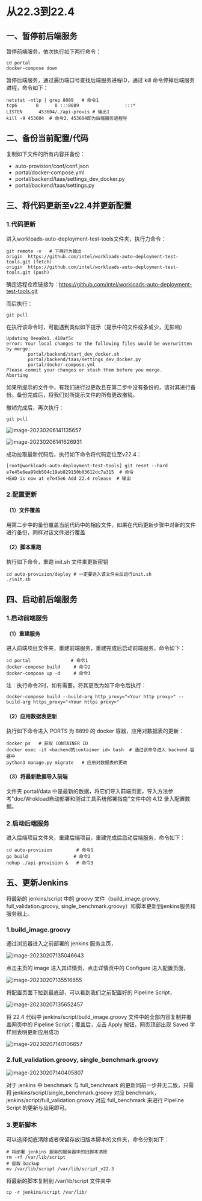 # 从22.3到22.4

## 一、暂停前后端服务

暂停前端服务，依次执行如下两行命令：

```shell
cd portal
docker-compose down
```

暂停后端服务，通过遍历端口号查找后端服务进程ID，通过 kill 命令停掉后端服务进程，命令如下：

```shell
netstat -ntlp | grep 8089	# 命令1
tcp6       0      0 :::8089                 :::*                    LISTEN      453604/./api-provis	# 输出1
kill -9 453604	# 命令2，453604即为后端服务进程号
```

## 二、备份当前配置/代码

复制如下文件的所有内容并备份：

- auto-provision/conf/conf.json
- portal/docker-compose.yml
- portal/backend/taas/settings_dev_docker.py
- portal/backend/taas/settings.py

## 三、将代码更新至v22.4并更新配置

### 1.代码更新

进入workloads-auto-deployment-test-tools文件夹，执行力命令：

```shell
git remote -v	# 下两行为输出
origin  https://github.com/intel/workloads-auto-deployment-test-tools.git (fetch)
origin  https://github.com/intel/workloads-auto-deployment-test-tools.git (push)
```

确定远程仓库链接为：https://github.com/intel/workloads-auto-deployment-test-tools.git

而后执行：

```shell
git pull
```

在执行该命令时，可能遇到类似如下提示（提示中的文件或多或少，无影响）

```shell
Updating 0eea8e1..418af5c
error: Your local changes to the following files would be overwritten by merge:
        portal/backend/start_dev_docker.sh
        portal/backend/taas/settings_dev_docker.py
        portal/docker-compose.yml
Please commit your changes or stash them before you merge.
Aborting
```

如果所提示的文件中，有我们进行过更改且在第二步中没有备份的，请对其进行备份。备份完成后，将我们对所提示文件的所有更改撤销。

撤销完成后，再次执行：

```shell
git pull
```

![image-20230206141135657](media/image02.png)

![image-20230206141626931](media/image03.png)

成功拉取最新代码后，执行如下命令将代码定位至v22.4：

```shell
[root@workloads-auto-deployment-test-tools] git reset --hard e7e45e6ea99db504c19ab829150b03612dc7a315  # 命令
HEAD is now at e7e45e6 Add 22.4 release  # 输出
```

### 2.配置更新

#### （1）文件覆盖

用第二步中的备份覆盖当前代码中的相应文件，如果在代码更新步骤中对新的文件进行备份，同样对该文件进行覆盖

#### （2）脚本重跑

执行如下命令，重跑 init.sh 文件来更新密钥

```shell
cd auto-provision/deploy # 一定要进入该文件夹后运行init.sh
./init.sh
```

## 四、启动前后端服务

### 1.启动前端服务

#### （1）重建服务

进入前端项目文件夹，重建前端服务，重建完成后启动前端服务，命令如下：

```shell
cd portal				# 命令1
docker-compose build	 # 命令2 
docker-compose up -d	 # 命令3
```

注：执行命令2时，如有需要，将其更改为如下命令后执行：

```shell
docker-compose build --build-arg http_proxy="<Your http proxy>" --build-arg https_proxy="<Your https proxy>"
```

#### （2）应用数据表更新

执行如下命令进入 PORTS 为 8899 的 docker 容器，应用对数据表的更新：

```shell
docker ps	# 获取 CONTAINER ID
docker exec -it <backend的container id> bash	 # 通过该命令进入 backend 容器中
python3 manage.py migrate	# 应用对数据表的更改
```

#### （3）将最新数据导入前端

文件夹 portal/data 中是最新的数据，将它们导入前端页面，导入方法参考"doc/Wrokload自动部署和测试工具系统部署指南"文件中的 4.12 录入配置数据。

### 2.启动后端服务

进入后端项目文件夹，重建后端项目，重建完成后启动后端服务，命令如下：

```shell
cd auto-provision		  # 命令1
go build				 # 命令2
nohup ./api-provision &	  # 命令3
```

## 五、更新Jenkins

将最新的 jenkins/script 中的 groovy 文件（build_image.groovy, full_validation.groovy, single_benchmark.groovy）和脚本更新到jenkins服务和服务器上。

### 1.build_image.groovy

通过浏览器进入之前部署的 jenkins 服务主页，

![image-20230207135046643](media\image04.png)

点击主页的 image 进入其详情页，点击详情页中的 Configure 进入配置页面，

![image-20230207135516655](media\image05.png)

将配置页面下拉到最底部，可以看到我们之前配置好的 Pipeline Script，

![image-20230207135652457](C:\Users\wangzhi3\AppData\Roaming\Typora\typora-user-images\image-20230207135652457.png)

将 22.4 代码中 jenkins/script/build_image.groovy 文件中的全部内容复制并覆盖网页中的 Pipeline Script；覆盖后，点击 Apply 按钮，网页顶部出现 Saved 字样则表明更新应用成功

![image-20230207140106657](media\image06.png)

### 2.full_validation.groovy, single_benchmark.groovy

![image-20230207140405807](media\image07.png)

对于 jenkins 中 benchmark 与 full_benchmark 的更新同前一步并无二致，只需将 jenkins/script/single_benchmark.groovy 对应 benchmark，jenkins/script/full_validation.groovy 对应 full_benchmark 来进行 Pipeline Script 的更新与应用即可。

### 3.更新脚本

可以选择彻底清除或者保留存放旧版本脚本的文件夹，命令分别如下：

```shell
# 将部署 jenkins 服务的服务器中的旧脚本清除
rm -rf /var/lib/script
# 留取 backup
mv /var/lib/script /var/lib/script_v22.3
```

将最新的脚本复制到 /var/lib/script 文件夹中

```shell
cp -r jenkins/script /var/lib/
```




